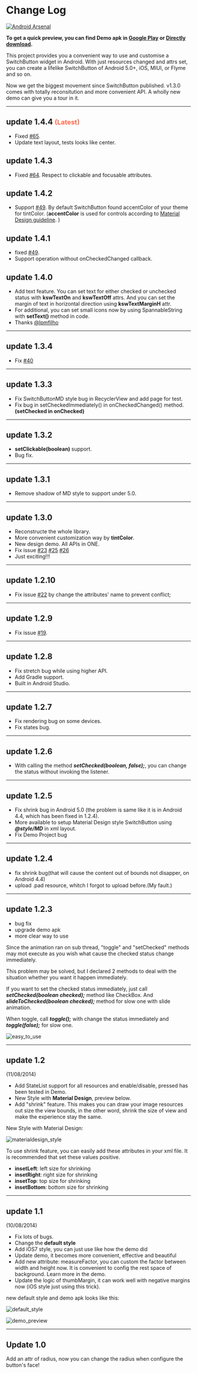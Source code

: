 Change Log
============

[![Android Arsenal](https://img.shields.io/badge/Android%20Arsenal-SwitchButton-brightgreen.svg?style=flat)](https://android-arsenal.com/details/1/1119)

**To get a quick preview, you can find Demo apk in [Google Play](https://play.google.com/store/apps/details?id=com.kyleduo.switchbutton.demo) or [Directly download](./demo/switchbutton_demo_141.apk).**

This project provides you a convenient way to use and customise a SwitchButton widget in Android. With just resources changed and attrs set, you can create a lifelike SwitchButton of Android 5.0+, iOS, MIUI, or Flyme and so on.

Now we get the biggest movement since SwitchButton published. v1.3.0 comes with totally reconsitution and more convenient API. A wholly new demo can give you a tour in it.

***
update 1.4.4 <font color="#FF684A" size="4">(Latest)</font>
---

* Fixed [#65](https://github.com/kyleduo/SwitchButton/issues/65). 
* Update text layout, tests looks like center.

update 1.4.3
---

* Fixed [#64](https://github.com/kyleduo/SwitchButton/issues/64). Respect to clickable and focusable attributes.

update 1.4.2
---

* Support [#49](https://github.com/kyleduo/SwitchButton/issues/60). By default SwitchButton found accentColor of your theme for tintColor. (**accentColor** is used for controls according to [Material Design guideline](https://material.google.com/style/color.html#color-color-schemes). )

update 1.4.1
---

* fixed [#49](https://github.com/kyleduo/SwitchButton/issues/49).
* Support operation without onCheckedChanged callback.

update 1.4.0
---

* Add text feature. You can set text for either checked or unchecked status with __kswTextOn__ and __kswTextOff__ attrs. And you can set the margin of text in horizontal direction using __kswTextMarginH__ attr.
* For additional, you can set small icons now by using SpannableString with __setText()__ method in code.
* Thanks [@lpmfilho](https://github.com/lpmfilho)

***
update 1.3.4 
---

* Fix [#40](https://github.com/kyleduo/SwitchButton/issues/40)

***
update 1.3.3
---

*	Fix SwitchButtonMD style bug in RecyclerView and add page for test. 
*	Fix bug in setCheckedImmediately() in onCheckedChanged() method. **(setChecked in onChecked)**

***
update 1.3.2
---

*	**setClickable(boolean)** support.
* 	Bug fix.

***
update 1.3.1
---
*	Remove shadow of MD style to support under 5.0.

***
update 1.3.0
---
*	Reconstructe the whole library.
* 	More convenient customization way by __tintColor__.
* 	New design demo. All APIs in ONE.
*  Fix issue [#23](https://github.com/kyleduo/SwitchButton/issues/23) [#25](https://github.com/kyleduo/SwitchButton/issues/25) [#26](https://github.com/kyleduo/SwitchButton/issues/26)
*  Just exciting!!!

***

update 1.2.10
---
*	Fix issue [#22](https://github.com/kyleduo/SwitchButton/issues/22) by change the attributes' name to prevent conflict;

***


update 1.2.9
---
*	Fix issue [#19](https://github.com/kyleduo/SwitchButton/issues/19).

***

update 1.2.8
---
*	Fix stretch bug while using higher API.
*	Add Gradle support.
*	Built in Android Studio.

***

update 1.2.7
---
*	Fix rendering bug on some devices.
*	Fix states bug.

***

update 1.2.6
---
*   With calling the method ___setChecked(boolean, false);___, you can change the status without invoking the listener.

***

update 1.2.5
---
*	Fix shrink bug in Android 5.0 (the problem is same like it is in Android 4.4, which has been fixed in 1.2.4).
*	More available to setup Material Design style SwitchButton using ___@style/MD___ in xml layout.
*	Fix Demo Project bug

***

update 1.2.4
---
*   fix shrink bug(that will cause the content out of bounds not disapper, on Android 4.4)
*   upload .pad resource, whitch I forgot to upload before.(My fault.)

***

update 1.2.3
---
*   bug fix
*   upgrade demo apk
*   more clear way to use

Since the animation ran on sub thread, "toggle" and "setChecked" methods may mot execute as you wish what cause the checked status change immediately.

This problem may be solved, but I declared 2 methods to deal with the situation whether you want it happen immediately.

If you want to set the checked status immediately, just call ___setChecked(boolean checked);___ method like CheckBox. And ___slideToChecked(boolean checked);___ method for slow one with slide animation.

When toggle, call ___toggle();___ with change the status immediately and ___toggle(false);___ for slow one.


![easy_to_use](https://raw.githubusercontent.com/kyleduo/SwitchButton/master/preview/easy_to_use_128.png)

***
update 1.2
---
(11/08/2014)

* Add StateList support for all resources and enable/disable, pressed has been tested in Demo.
* New Style with __Material Design__, preview below.
* Add "shrink" feature. This makes you can draw your image resources out size the view bounds, in the other word, shrink the size of view and make the experience stay the same.

New Style with Material Design:

![materialdesign_style](https://raw.githubusercontent.com/kyleduo/SwitchButton/master/preview/switchbutton_md.jpg)

To use shrink feature, you can easily add these attributes in your xml file. It is recommended that set these values positive.

*   __insetLeft__: left size for shrinking
*   __insetRight__: right size for shrinking
*   __insetTop__: top size for shrinking
*   __insetBottom__: bottom size for shrinking

***

update 1.1
---
(10/08/2014)

* Fix lots of bugs.
* Change the __default style__
* Add iOS7 style, you can just use like how the demo did
* Update demo, it becomes more convenient, effective and beautiful
* Add new attribute: measureFactor, you can custom the factor between width and height now. It is convenient to config the rest space of background. Learn more in the demo.
* Update the logic of thumbMargin, it can work well with negative margins now (iOS style just using this trick).

new default style and demo apk looks like this:

![default_style](https://raw.githubusercontent.com/kyleduo/SwitchButton/master/preview/default_style.png)

![demo_preview](https://raw.githubusercontent.com/kyleduo/SwitchButton/master/preview/easy_to_style_128.png)

***

Update 1.0
---
Add an attr of radius, now you can change the radius when configure the button's face!